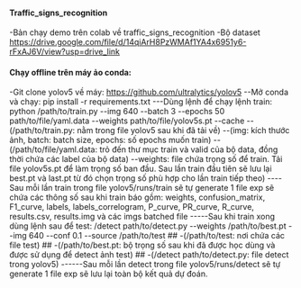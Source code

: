 #### Traffic_signs_recognition
-Bản chạy demo trên colab về traffic_signs_recognition
-Bộ dataset https://drive.google.com/file/d/14qiArH8PzWMAf1YA4x6951y6-rFxAJ6V/view?usp=drive_link
#### Chạy offline trên máy ảo conda:
-Git clone yolov5 về máy: https://github.com/ultralytics/yolov5
--Mở conda và chạy: pip install -r requirements.txt
---Dùng lệnh để chạy lệnh train: python /path/to/train.py --img 640 --batch 3 --epochs 50 path/to/file/yaml.data --weights path/to/file/yolov5s.pt --cache
                              --(/path/to/train.py: nằm trong file yolov5 sau khi đã tải về)
                              --(img: kích thước ảnh, batch: batch size, epochs: số epochs muốn train)
                              --(/path/to/file/yaml.data: trỏ đến thư mục train và valid của bộ data, đồng thời chứa các label của bộ data)
                              --weights: file chứa trọng số để train. Tải file yolov5s.pt để làm trọng số ban đầu. Sau lần train đầu tiên sẽ lưu lại best.pt và last.pt từ đó chọn trọng 
                              số phù hợp cho lần train tiếp theo)
----Sau mỗi lần train trong file yolov5/runs/train sẽ tự generate 1 file exp sẽ chứa các thông số sau khi train báo gồm: weights, confusion_matrix, F1_curve, labels, labels_correlogram, P_curve, PR_curve, R_curve, results.csv, results.img và các imgs batched file
-----Sau khi train xong dùng lệnh sau để test: /detect path/to/detect.py --weights /path/to/best.pt --img 640 --conf 0.1 --source /path/to/test
                              ## -(/path/to/test: nơi chứa các file test) 
                              ## -(/path/to/best.pt: bộ trọng số sau khi đã được học dùng và được sử dụng để detect ảnh test)
                              ## -(/detect path/to/detect.py: file detect trong yolov5)
------Sau mỗi lần detect trong file yolov5/runs/detect sẽ tự generate 1 file exp sẽ lưu lại toàn bộ kết quả dự đoán.             
